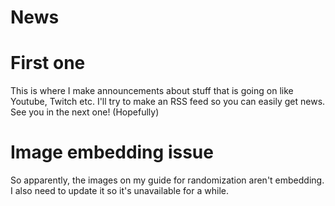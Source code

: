# News

# First one

This is where I make announcements about stuff that is going on like Youtube, Twitch etc. 
I'll try to make an RSS feed so you can easily get news.
See you in the next one! (Hopefully)

# Image embedding issue

So apparently, the images on my guide for randomization aren't embedding.
I also need to update it so it's unavailable for a while.




